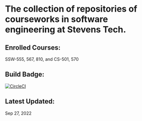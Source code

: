 # The collection of repositories of courseworks in software engineering at Stevens Tech.
## Enrolled Courses: 
SSW-555, 567, 810, and CS-501, 570
## Build Badge:
[![CircleCI](https://dl.circleci.com/status-badge/img/gh/fluencyk/Stevens/tree/main.svg?style=svg)](https://dl.circleci.com/status-badge/redirect/gh/fluencyk/Stevens/tree/main)
## Latest Updated:
Sep 27, 2022
